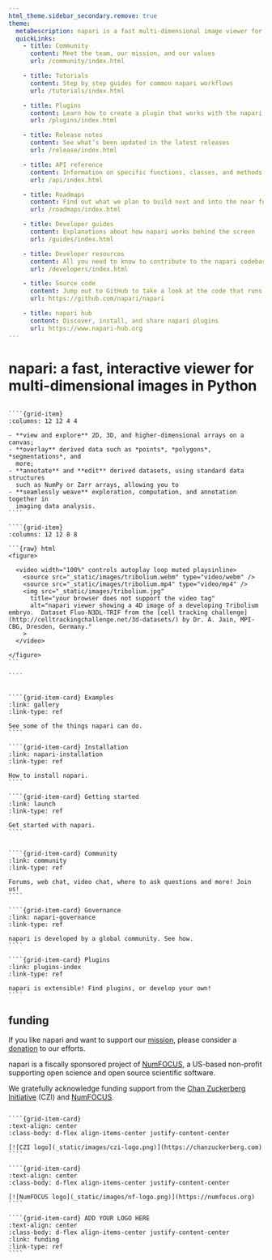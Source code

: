 ```yaml
---
html_theme.sidebar_secondary.remove: true
theme:
  metaDescription: napari is a fast multi-dimensional image viewer for Python. It can help you **explore** any image-like data, be it 2D, 3D, or even higher-dimensional. It can also help you **overlay** downstream or **associated data**, such as point coordinates or segmentations, which you can use to **annotate** and **proofread** your image data.
  quickLinks:
    - title: Community
      content: Meet the team, our mission, and our values
      url: /community/index.html

    - title: Tutorials
      content: Step by step guides for common napari workflows
      url: /tutorials/index.html

    - title: Plugins
      content: Learn how to create a plugin that works with the napari ecosystem
      url: /plugins/index.html

    - title: Release notes
      content: See what’s been updated in the latest releases
      url: /release/index.html

    - title: API reference
      content: Information on specific functions, classes, and methods
      url: /api/index.html

    - title: Roadmaps
      content: Find out what we plan to build next and into the near future
      url: /roadmaps/index.html

    - title: Developer guides
      content: Explanations about how napari works behind the screen
      url: /guides/index.html

    - title: Developer resources
      content: All you need to know to contribute to the napari codebase
      url: /developers/index.html

    - title: Source code
      content: Jump out to GitHub to take a look at the code that runs napari
      url: https://github.com/napari/napari

    - title: napari hub
      content: Discover, install, and share napari plugins
      url: https://www.napari-hub.org
---
```


# napari: a fast, interactive viewer for multi-dimensional images in Python

`````{grid} 1 1 3 3

````{grid-item}
:columns: 12 12 4 4

- **view and explore** 2D, 3D, and higher-dimensional arrays on a canvas;
- **overlay** derived data such as *points*, *polygons*, *segmentations*, and
  more;
- **annotate** and **edit** derived datasets, using standard data structures
  such as NumPy or Zarr arrays, allowing you to
- **seamlessly weave** exploration, computation, and annotation together in
  imaging data analysis.
````

````{grid-item}
:columns: 12 12 8 8

```{raw} html
<figure>

  <video width="100%" controls autoplay loop muted playsinline>
    <source src="_static/images/tribolium.webm" type="video/webm" />
    <source src="_static/images/tribolium.mp4" type="video/mp4" />
    <img src="_static/images/tribolium.jpg"
      title="your browser does not support the video tag"
      alt="napari viewer showing a 4D image of a developing Tribolium embryo.  Dataset Fluo-N3DL-TRIF from the [cell tracking challenge](http://celltrackingchallenge.net/3d-datasets/) by Dr. A. Jain, MPI-CBG, Dresden, Germany."
    >
  </video>

</figure>
```

````

`````

`````{grid}

````{grid-item-card} Examples
:link: gallery
:link-type: ref

See some of the things napari can do.
````

````{grid-item-card} Installation
:link: napari-installation
:link-type: ref

How to install napari.
````

````{grid-item-card} Getting started
:link: launch
:link-type: ref

Get started with napari.
````

`````

`````{grid}

````{grid-item-card} Community
:link: community
:link-type: ref

Forums, web chat, video chat, where to ask questions and more! Join us!
````

````{grid-item-card} Governance
:link: napari-governance
:link-type: ref

napari is developed by a global community. See how.
````

````{grid-item-card} Plugins
:link: plugins-index
:link-type: ref

napari is extensible! Find plugins, or develop your own!
````

`````

## funding

If you like napari and want to support our [mission](mission-and-values),
please consider a [donation](https://numfocus.org/donate-to-napari) to our
efforts.

napari is a fiscally sponsored project of [NumFOCUS], a US-based non-profit
supporting open science and open source scientific software.

We gratefully acknowledge funding support from the [Chan Zuckerberg
Initiative][czi] (CZI) and [NumFOCUS].

`````{grid} 1 1 3 3

````{grid-item-card}
:text-align: center
:class-body: d-flex align-items-center justify-content-center

[![CZI logo](_static/images/czi-logo.png)](https://chanzuckerberg.com)
````

````{grid-item-card}
:text-align: center
:class-body: d-flex align-items-center justify-content-center

[![NumFOCUS logo](_static/images/nf-logo.png)](https://numfocus.org)
````

````{grid-item-card} ADD YOUR LOGO HERE
:text-align: center
:class-body: d-flex align-items-center justify-content-center
:link: funding
:link-type: ref
````

`````

[czi]: https://chanzuckerberg.com
[numfocus]: https://numfocus.org
